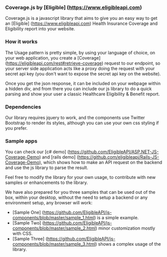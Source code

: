 ### Coverage.js by [Eligible] (https://www.eligibleapi.com) 

Coverage.js is a javascript library that aims to give you an easy way to get an [Eligible] (https://www.eligibleapi.com) Health Insurance Coverage and Eligibility report into your website.

### How it works

The Usage pattern is pretty simple, by using your language of choice, on your web application, you create a [Coverage] (https://eligibleapi.com/rest#retrieve-coverage) request to our endpoint, so your server side application acts like a proxy doing the request with your secret api key (you don't want to expose the secret api key on the website).

Once you get the json response, it can be included on your webpage within a hidden div, and from there you can include our js library to do a quick parsing and show your user a classic Healthcare Eligibility & Benefit report.

### Dependencies
Our library requires jquery to work, and the components use Twitter Bootstrap to render its styles, although you can use your own css styling if you prefer.

### Sample apps

You can check our [c# demo] (https://github.com/EligibleAPI/ASP.NET-JS-Coverage-Demo) and [rails demo] (https://github.com/eligibleapi/Rails-JS-Coverage-Demo), which shows how to make an API request on the backend and use the js library to parse the result.

Feel free to modify the library for your own usage, to contribute with new samples or enhancements to the library.

We have also prepared for you three samples that can be used out of the box, within your desktop, without the need to setup a backend or any environment setup, any browser will work:

* [Sample One] (https://github.com/EligibleAPI/js-components/blob/master/sample_1.html) is a simple example.
* [Sample Two] (https://github.com/EligibleAPI/js-components/blob/master/sample_2.html) minor customization mostly with CSS.
* [Sample Three] (https://github.com/EligibleAPI/js-components/blob/master/sample_3.html) shows a complex usage of the library.

